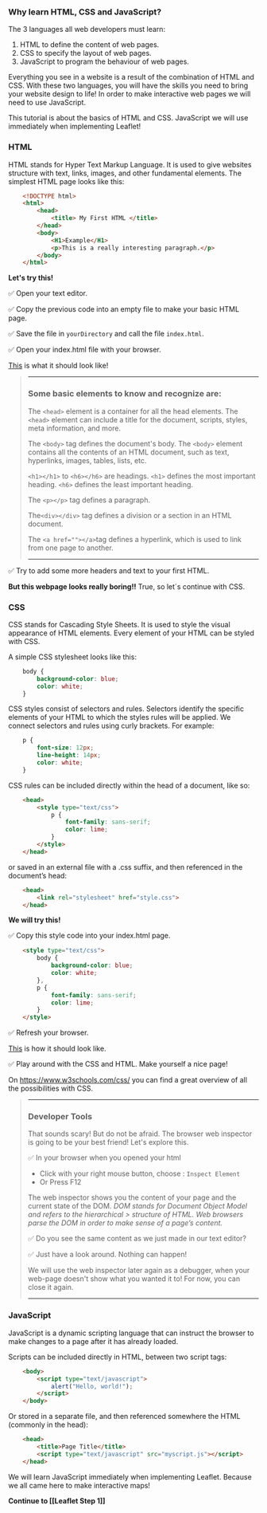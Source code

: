 
### Why learn HTML, CSS and JavaScript?

The 3 languages all web developers must learn:

1. HTML to define the content of web pages.
2. CSS to specify the layout of web pages.
3. JavaScript to program the behaviour of web pages.

Everything you see in a website is a result of the combination of HTML and CSS. With these two languages, you will have the skills you need to bring your website design to life! In order to make interactive web pages we will need to use JavaScript.

This tutorial is about the basics of HTML and CSS. JavaScript we will use immediately when implementing Leaflet! 

### HTML
HTML stands for Hyper Text Markup Language. It is used to give websites structure with text, links, images, and other fundamental elements. The simplest HTML page looks like this:

``` html
    <!DOCTYPE html>
    <html>
        <head>
            <title> My First HTML </title>
        </head>
        <body>
            <H1>Example</H1>
            <p>This is a really interesting paragraph.</p>
        </body>
    </html>
```

**Let's try this!**

:white_check_mark: Open your text editor.

:white_check_mark: Copy the previous code into an empty file to make your basic HTML page.

:white_check_mark: Save the file in `yourDirectory` and call the file `index.html`.

:white_check_mark: Open your index.html file with your browser.

[This](https://nieneb.github.io/html_example/) is what it should look like!

> *** 
> ### Some basic elements to know and recognize are:
> 
> The `<head>` element is a container for all the head elements.
> The `<head>` element can include a title for the document, scripts, styles, meta information, and more.
> 
> The `<body>` tag defines the document's body.
> The `<body>` element contains all the contents of an HTML document, such as text, hyperlinks, images, tables, lists, etc.
> 
> `<h1></h1>` to `<h6></h6>` are headings. `<h1>` defines the most important heading. `<h6>` defines the least important heading.
> 
> The `<p></p>` tag defines a paragraph.
> 
> The`<div></div>` tag defines a division or a section in an HTML document.
> 
> The `<a href=""></a>`tag defines a hyperlink, which is used to link from one page to another.
> ***

:white_check_mark: Try to add some more headers and text to your first HTML.

**But this webpage looks really boring!!** True, so let´s continue with CSS. 

### CSS

CSS stands for Cascading Style Sheets. It is used to style the visual appearance of HTML elements. Every element of your HTML can be styled with CSS.

A simple CSS stylesheet looks like this:

```css
    body {
        background-color: blue;
        color: white;
    }
```

CSS styles consist of selectors and rules. Selectors identify the specific elements of your HTML to which the styles rules will be applied. We connect selectors and rules using curly brackets. For example:

```css
    p {
        font-size: 12px;
        line-height: 14px;
        color: white;
    }
```

CSS rules can be included directly within the head of a document, like so:

```html
    <head>
        <style type="text/css">
            p {
                font-family: sans-serif;
                color: lime;
            }
        </style>
    </head>
```

or saved in an external file with a .css suffix, and then referenced in the document’s head:

```html
    <head>
        <link rel="stylesheet" href="style.css">
    </head>
```

**We will try this!**

:white_check_mark: Copy this style code into your index.html page.

```html
    <style type="text/css">
        body {
            background-color: blue;
            color: white;
        },
        p {
            font-family: sans-serif;
            color: lime;
        }
    </style>
```

:white_check_mark: Refresh your browser.

[This](https://nieneb.github.io/css_example/) is how it should look like.

:white_check_mark: Play around with the CSS and HTML. Make yourself a nice page! 

On https://www.w3schools.com/css/ you can find a great overview of all the possibilities with CSS.

> *** 
> ### Developer Tools
> 
> That sounds scary! But do not be afraid. The browser web inspector is going to be your best friend! Let's explore this. 
> 
> :white_check_mark: In your browser when you opened your html 
>
> * Click with your right mouse button, choose : `Inspect Element`
> * Or Press F12
> 
> The web inspector shows you the content of your page and the current state of the DOM. *DOM stands for Document Object Model and refers to the hierarchical > structure of HTML. Web browsers parse the DOM in order to make sense of a page’s content.*
> 
> :white_check_mark: Do you see the same content as we just made in our text editor?
>
> :white_check_mark: Just have a look around. Nothing can happen!
> 
> We will use the web inspector later again as a debugger, when your web-page doesn't show what you wanted it to! For now, you can close it again.
> *** 

### JavaScript

JavaScript is a dynamic scripting language that can instruct the browser to make changes to a page after it has already loaded.

Scripts can be included directly in HTML, between two script tags:

```html
    <body>
        <script type="text/javascript">
            alert("Hello, world!");
        </script>
    </body>
```

Or stored in a separate file, and then referenced somewhere the HTML (commonly in the head):

```html
    <head>
        <title>Page Title</title>
        <script type="text/javascript" src="myscript.js"></script>
    </head>
```

We will learn JavaScript immediately when implementing Leaflet. Because we all came here to make interactive maps!

**Continue to [[Leaflet Step 1]]**